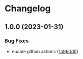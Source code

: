 # Changelog

## 1.0.0 (2023-01-31)


### Bug Fixes

* enable github actions ([1b960d0](https://github.com/voidstack-io/supertokens-auth-api/commit/1b960d0719eefbf6d578ebb4c539cd7ccdfd5858))
